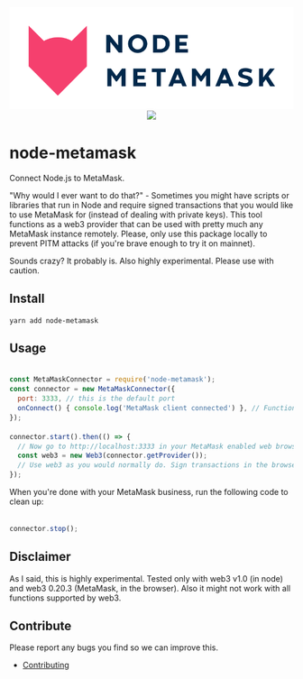<div align="center">
  <img src="/docs/img/nodeMetamask_fullColor.svg" width="600" />
</div>
<div align="center">
  <a href="https://build.colony.io/">
    <img src="https://img.shields.io/discourse/https/build.colony.io/status.svg" />
  </a>
</div>

# node-metamask

Connect Node.js to MetaMask.

"Why would I ever want to do that?" - Sometimes you might have scripts or libraries that run in Node and require signed transactions that you would like to use MetaMask for (instead of dealing with private keys). This tool functions as a web3 provider that can be used with pretty much any MetaMask instance remotely. Please, only use this package locally to prevent PITM attacks (if you're brave enough to try it on mainnet).

Sounds crazy? It probably is. Also highly experimental. Please use with caution.

## Install

```
yarn add node-metamask
```

## Usage

```js

const MetaMaskConnector = require('node-metamask');
const connector = new MetaMaskConnector({
  port: 3333, // this is the default port
  onConnect() { console.log('MetaMask client connected') }, // Function to run when MetaMask is connected (optional)
});

connector.start().then(() => {
  // Now go to http://localhost:3333 in your MetaMask enabled web browser.
  const web3 = new Web3(connector.getProvider());
  // Use web3 as you would normally do. Sign transactions in the browser.
});

```

When you're done with your MetaMask business, run the following code to clean up:

```js

connector.stop();

```

## Disclaimer

As I said, this is highly experimental. Tested only with web3 v1.0 (in node) and web3 0.20.3 (MetaMask, in the browser). Also it might not work with all functions supported by web3.

## Contribute

Please report any bugs you find so we can improve this.

- [Contributing](https://github.com/JoinColony/node-metamask/blob/master/.github/CONTRIBUTING.md)

